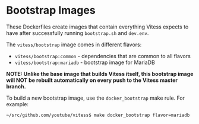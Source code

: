 # Bootstrap Images

These Dockerfiles create images that contain everything Vitess expects to have
after successfully running `bootstrap.sh` and `dev.env`.

The `vitess/bootstrap` image comes in different flavors:
* `vitess/bootstrap:common` - dependencies that are common to all flavors
* `vitess/bootstrap:mariadb` - bootstrap image for MariaDB

**NOTE: Unlike the base image that builds Vitess itself, this bootstrap image
will NOT be rebuilt automatically on every push to the Vitess master branch.**

To build a new bootstrap image, use the `docker_bootstrap` make rule.
For example:

```
~/src/github.com/youtube/vitess$ make docker_bootstrap flavor=mariadb
```

